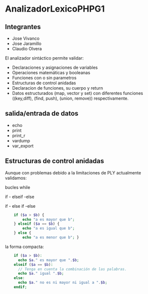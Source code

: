 # AnalizadorLexicoPHPG1

## Integrantes

- Jose Vivanco
- Jose Jaramillo
- Claudio Olvera

El analizador sintáctico permite validar:
- Declaraciones y asignaciones de variables
- Operaciones matemáticas y booleanas
- Funciones con o sin parametros 
- Estructuras de control anidadas 
- Declaracion de funciones, su cuerpo y return
- Datos estructurados (map, vector y set) con diferentes funciones ((key,diff), (find, push), (union, remove)) respectivamente.

## salida/entrada de datos
- echo
- print
- print_r
- vardump
- var_export

## Estructuras de control anidadas
Aunque con problemas debido a la limitaciones de PLY actualmente validamos:

bucles while

if - elseif -else

if - else if -else

```php
    if ($a > $b) { 
        echo "a es mayor que b";
    } elseif ($a == $b) { 
        echo "a es igual que b";
    } else { 
        echo "a es menor que b"; }
```

la forma compacta:
```php
    if ($a > $b):
      echo $a." es mayor que ".$b;
    elseif ($a == $b):
      // Tenga en cuenta la combinación de las palabras.
      echo $a." igual ".$b;
    else:
      echo $a." no es ni mayor ni igual a ".$b;
    endif;
```
